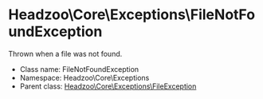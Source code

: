 Headzoo\Core\Exceptions\FileNotFoundException
===============

Thrown when a file was not found.




* Class name: FileNotFoundException
* Namespace: Headzoo\Core\Exceptions
* Parent class: [Headzoo\Core\Exceptions\FileException](Headzoo-Core-Exceptions-FileException.md)








